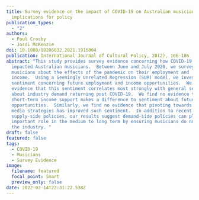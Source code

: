 ```yaml
---
title: Survey evidence on the impact of COVID-19 on Australian musicians and
  implications for policy
publication_types:
  - "2"
authors:
  - Paul Crosby
  - Jordi McKenzie
doi: 10.1080/10286632.2021.1916004
publication: International Journal of Cultural Policy, 28(2), 166-186
abstract: "This study provides survey evidence concerning how COVID-19 has
  impacted Australian musicians.  Between June and July 2020, we surveyed 203
  musicians about the effects of the pandemic on their employment and
  income.  Using a Seemingly Unrelated Regression (SUR) model, we investigate
  sentiment concerning future employment and income opportunities.  We find
  evidence that this sentiment correlates most strongly with general sentiment
  about industry demand returning post COVID-19.  We find no evidence that
  short-term income support makes a difference to sentiment about future
  opportunities.  Similarly, we find no evidence that pivoting towards online
  media strategies has improved such sentiment.  In addition to recent
  supply-side policies, our results suggest demand-side policies can play an
  important role in the medium to long term by ensuring musicians do not leave
  the industry. "
draft: false
featured: false
tags:
  - COVID-19
  - Musicians
  - Survey Evidence
image:
  filename: featured
  focal_point: Smart
  preview_only: false
date: 2022-03-14T22:31:22.538Z
---
```

